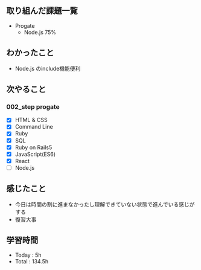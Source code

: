 ## 取り組んだ課題一覧
- Progate
   - Node.js 75%
## わかったこと
- Node.js のinclude機能便利
## 次やること
### 002_step progate
- [x]  HTML & CSS
- [x]  Command Line
- [x]  Ruby
- [x]  SQL
- [x]  Ruby on Rails5
- [x]  JavaScript(ES6)
- [x]  React
- [ ]  Node.js
## 感じたこと
- 今日は時間の割に進まなかったし理解できていない状態で進んでいる感じがする
- 復習大事
## 学習時間
- Today : 5h
- Total : 134.5h
